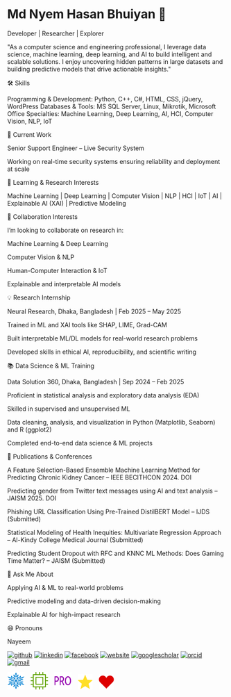 # **Md Nyem Hasan Bhuiyan 👋**

Developer | Researcher | Explorer

"As a computer science and engineering professional, I leverage data science, machine learning, deep learning, and AI to build intelligent and scalable solutions. I enjoy uncovering hidden patterns in large datasets and building predictive models that drive actionable insights."

🛠 Skills

Programming & Development: Python, C++, C#, HTML, CSS, jQuery, WordPress
Databases & Tools: MS SQL Server, Linux, Mikrotik, Microsoft Office
Specialties: Machine Learning, Deep Learning, AI, HCI, Computer Vision, NLP, IoT

🔭 Current Work

Senior Support Engineer – Live Security System

Working on real-time security systems ensuring reliability and deployment at scale

🌱 Learning & Research Interests

Machine Learning | Deep Learning | Computer Vision | NLP | HCI | IoT | AI | Explainable AI (XAI) | Predictive Modeling

👯 Collaboration Interests

I’m looking to collaborate on research in:

Machine Learning & Deep Learning

Computer Vision & NLP

Human-Computer Interaction & IoT

Explainable and interpretable AI models

💡 Research Internship

Neural Research, Dhaka, Bangladesh | Feb 2025 – May 2025

Trained in ML and XAI tools like SHAP, LIME, Grad-CAM

Built interpretable ML/DL models for real-world research problems

Developed skills in ethical AI, reproducibility, and scientific writing

📚 Data Science & ML Training

Data Solution 360, Dhaka, Bangladesh | Sep 2024 – Feb 2025

Proficient in statistical analysis and exploratory data analysis (EDA)

Skilled in supervised and unsupervised ML

Data cleaning, analysis, and visualization in Python (Matplotlib, Seaborn) and R (ggplot2)

Completed end-to-end data science & ML projects

📝 Publications & Conferences

A Feature Selection-Based Ensemble Machine Learning Method for Predicting Chronic Kidney Cancer – IEEE BECITHCON 2024. DOI

Predicting gender from Twitter text messages using AI and text analysis – JAISM 2025. DOI

Phishing URL Classification Using Pre-Trained DistilBERT Model – IJDS (Submitted)

Statistical Modeling of Health Inequities: Multivariate Regression Approach – Al-Kindy College Medical Journal (Submitted)

Predicting Student Dropout with RFC and KNNC ML Methods: Does Gaming Time Matter? – JAISM (Submitted)

💬 Ask Me About

Applying AI & ML to real-world problems

Predictive modeling and data-driven decision-making

Explainable AI for high-impact research

😄 Pronouns

Nayeem


[<img src='https://cdn.jsdelivr.net/npm/simple-icons@3.0.1/icons/github.svg' alt='github' height='40'>](https://github.com/hasannyem)  [<img src='https://cdn.jsdelivr.net/npm/simple-icons@3.0.1/icons/linkedin.svg' alt='linkedin' height='40'>](https://www.linkedin.com/in/md-nyem-hasan-bhuiyan-80162433a/)  [<img src='https://cdn.jsdelivr.net/npm/simple-icons@3.0.1/icons/facebook.svg' alt='facebook' height='40'>](https://www.facebook.com/mebnh)  [<img src='https://cdn.jsdelivr.net/npm/simple-icons@3.0.1/icons/icloud.svg' alt='website' height='40'>](https://sites.google.com/view/nyemhasan?usp=sharing)  [<img src='https://cdn.jsdelivr.net/npm/simple-icons@3.0.1/icons/googlescholar.svg' alt='googlescholar' height='40'>](https://scholar.google.com/citations?hl=en&authuser=2&user=Sbu4y_sAAAAJ)  [<img src='https://cdn.jsdelivr.net/npm/simple-icons@3.0.1/icons/orcid.svg' alt='orcid' height='40'>](https://orcid.org/0009-0001-6409-4005)  [<img src='https://cdn.jsdelivr.net/npm/simple-icons@3.0.1/icons/gmail.svg' alt='gmail' height='40'>](nyemhasan.diu@gmail.com)  

<a href='https://archiveprogram.github.com/'><img src='https://raw.githubusercontent.com/acervenky/animated-github-badges/master/assets/acbadge.gif' width='40' height='40'></a> <a href='https://docs.github.com/en/developers'><img src='https://raw.githubusercontent.com/acervenky/animated-github-badges/master/assets/devbadge.gif' width='40' height='40'></a> <a href='https://github.com/pricing'><img src='https://raw.githubusercontent.com/acervenky/animated-github-badges/master/assets/pro.gif' width='40' height='40'></a> <a href='https://stars.github.com/'><img src='https://raw.githubusercontent.com/acervenky/animated-github-badges/master/assets/starbadge.gif' width='35' height='35'></a> <a href='https://docs.github.com/en/github/supporting-the-open-source-community-with-github-sponsors'><img src='https://raw.githubusercontent.com/acervenky/animated-github-badges/master/assets/sponsorbadge.gif' width='35' height='35'></a> 

